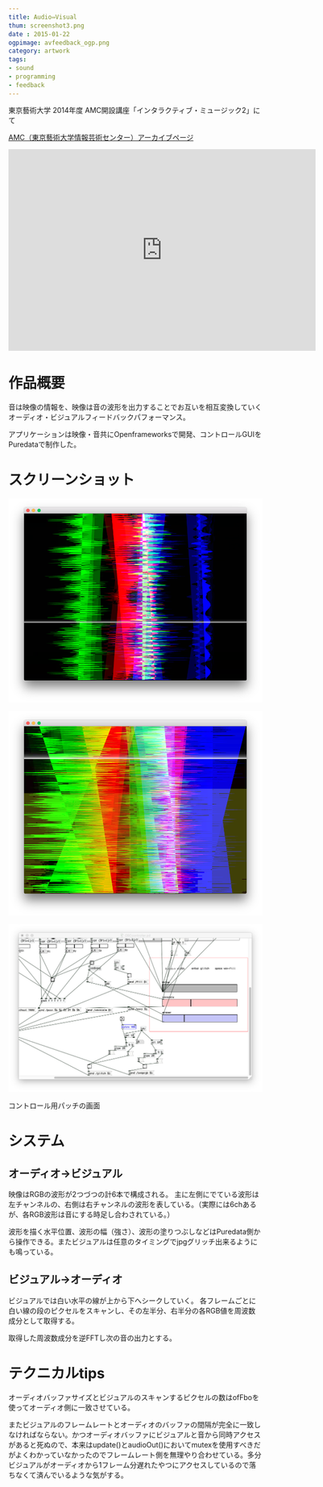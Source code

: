 ```yaml
---
title: Audio⇔Visual
thum: screenshot3.png
date : 2015-01-22
ogpimage: avfeedback_ogp.png
category: artwork
tags:
- sound
- programming
- feedback
---
```


東京藝術大学 2014年度 AMC開設講座「インタラクティブ・ミュージック2」にて

[AMC（東京藝術大学情報芸術センター）アーカイブページ](https://geidaiamc.tumblr.com/post/114567474767/%E3%82%A4%E3%83%B3%E3%82%BF%E3%83%A9%E3%82%AF%E3%83%86%E3%82%A3%E3%83%B4%E3%83%9F%E3%83%A5%E3%83%BC%E3%82%B8%E3%83%83%E3%82%AF%E2%85%A1%E6%88%90%E6%9E%9C%E7%99%BA%E8%A1%A8%E4%BC%9A-%E4%BC%9A%E5%A0%B4%E8%8A%B8%E8%A1%93%E6%83%85%E5%A0%B1%E3%82%BB%E3%83%B3%E3%82%BF%E3%83%BC-%E3%83%A9%E3%83%9C%E3%83%A9%E3%82%A6%E3%83%B3%E3%82%B8)

<iframe width="610" height="400" src="https://www.youtube.com/embed/k5f98FPbETc?rel=0&amp;start=1530" frameborder="0" allowfullscreen></iframe>

# 作品概要

音は映像の情報を、映像は音の波形を出力することでお互いを相互変換していくオーディオ・ビジュアルフィードバックパフォーマンス。

アプリケーションは映像・音共にOpenframeworksで開発、コントロールGUIをPuredataで制作した。

# スクリーンショット

![](screenshot1.png)

![](screenshot2.png)

![](patch.png)

コントロール用パッチの画面

# システム

## オーディオ→ビジュアル

映像はRGBの波形が2つづつの計6本で構成される。
主に左側にでている波形は左チャンネルの、右側は右チャンネルの波形を表している。（実際には6chあるが、各RGB波形は音にする時足し合わされている。）

波形を描く水平位置、波形の幅（強さ）、波形の塗りつぶしなどはPuredata側から操作できる。またビジュアルは任意のタイミングでjpgグリッチ出来るようにも鳴っている。

## ビジュアル→オーディオ

ビジュアルでは白い水平の線が上から下へシークしていく。
各フレームごとに白い線の段のピクセルをスキャンし、その左半分、右半分の各RGB値を周波数成分として取得する。

取得した周波数成分を逆FFTし次の音の出力とする。

# テクニカルtips

オーディオバッファサイズとビジュアルのスキャンするピクセルの数はofFboを使ってオーディオ側に一致させている。

またビジュアルのフレームレートとオーディオのバッファの間隔が完全に一致しなければならない。かつオーディオバッファにビジュアルと音から同時アクセスがあると死ぬので、本来はupdate()とaudioOut()においてmutexを使用すべきだがよくわかっていなかったのでフレームレート側を無理やり合わせている。多分ビジュアルがオーディオから1フレーム分遅れたやつにアクセスしているので落ちなくて済んでいるような気がする。
